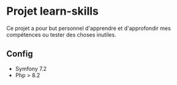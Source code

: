 # Projet learn-skills

Ce projet a pour but personnel d'apprendre et d'approfondir mes compétences ou tester des choses inutiles.

## Config
- Symfony 7.2
- Php > 8.2